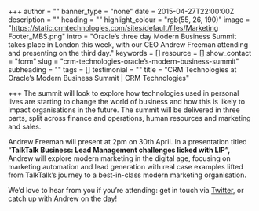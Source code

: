 +++
author = ""
banner_type = "none"
date = 2015-04-27T22:00:00Z
description = ""
heading = ""
highlight_colour = "rgb(55, 26, 190)"
image = "https://static.crmtechnologies.com/sites/default/files/Marketing Footer_MBS.png"
intro = "Oracle’s three day Modern Business Summit takes place in London this week, with our CEO Andrew Freeman attending and presenting on the third day."
keywords = []
resource = []
show_contact = "form"
slug = "crm-technologies-oracle’s-modern-business-summit"
subheading = ""
tags = []
testimonial = ""
title = "CRM Technologies at Oracle’s Modern Business Summit | CRM Technologies"

+++
The summit will look to explore how technologies used in personal lives are starting to change the world of business and how this is likely to impact organisations in the future. The summit will be delivered in three parts, split across finance and operations, human resources and marketing and sales.

Andrew Freeman will present at 2pm on 30th April. In a presentation titled “**TalkTalk Business: Lead Management challenges licked with LIP”,** Andrew will explore modern marketing in the digital age, focusing on marketing automation and lead generation with real case examples lifted from TalkTalk’s journey to a best-in-class modern marketing organisation.

We’d love to hear from you if you’re attending: get in touch via [Twitter](http://www.twitter.com/crmtechnologies), or catch up with Andrew on the day!